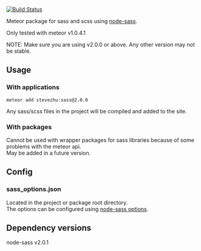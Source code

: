 [![Build Status](https://travis-ci.org/stevezhu/meteor-sass.svg?branch=master)](https://travis-ci.org/stevezhu/meteor-sass)

Meteor package for sass and scss using [node-sass](https://github.com/sass/node-sass).

Only tested with meteor v1.0.4.1

NOTE: Make sure you are using v2.0.0 or above. Any other version may not be stable.

## Usage

### With applications

`meteor add stevezhu:sass@2.0.0`

Any sass/scss files in the project will be compiled and added to the site.

### With packages

Cannot be used with wrapper packages for sass libraries because of some problems with the meteor api.  
May be added in a future version.

## Config

### sass_options.json

Located in the project or package root directory.  
The options can be configured using [node-sass options](https://github.com/sass/node-sass/tree/v2.0.1).

## Dependency versions

node-sass v2.0.1
